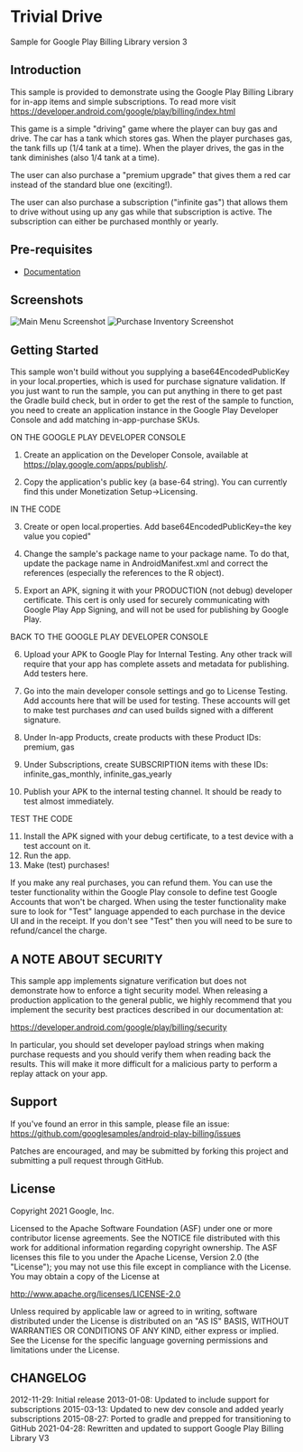 Trivial Drive
============

Sample for Google Play Billing Library version 3

Introduction
------------

This sample is provided to demonstrate using the Google Play Billing Library
for in-app items and simple subscriptions. To read more visit 
https://developer.android.com/google/play/billing/index.html

This game is a simple "driving" game where the player can buy gas
and drive. The car has a tank which stores gas. When the player purchases
gas, the tank fills up (1/4 tank at a time). When the player drives, the gas
in the tank diminishes (also 1/4 tank at a time).

The user can also purchase a "premium upgrade" that gives them a red car
instead of the standard blue one (exciting!).

The user can also purchase a subscription ("infinite gas") that allows them
to drive without using up any gas while that subscription is active. The
subscription can either be purchased monthly or yearly.

Pre-requisites
--------------

- [Documentation](https://developer.android.com/google/play/billing/billing_overview.html)

Screenshots
-----------
![Main Menu Screenshot](screenshots/game-fragment-screenshot.png)
![Purchase Inventory Screenshot](screenshots/purchase-fragment-screenshot.png)

Getting Started
---------------

This sample won't build without you supplying a base64EncodedPublicKey in your local.properties,
which is used for purchase signature validation. If you just want to run the sample, you can put 
anything in there to get past the Gradle build check, but in order to get the rest of the sample
to function, you need to create an application instance in the Google Play Developer Console and
add matching in-app-purchase SKUs.

ON THE GOOGLE PLAY DEVELOPER CONSOLE

1. Create an application on the Developer Console, available at
   https://play.google.com/apps/publish/.

2. Copy the application's public key (a base-64 string). You can currently find this under
   Monetization Setup->Licensing.

IN THE CODE

3. Create or open local.properties.  Add base64EncodedPublicKey=the key value you copied"

4. Change the sample's package name to your package name. To do that, update the
   package name in AndroidManifest.xml and correct the references (especially the
   references to the R object).

5. Export an APK, signing it with your PRODUCTION (not debug) developer certificate. This cert is
   only used for securely communicating with Google Play App Signing, and will not be used for 
   publishing by Google Play.

BACK TO THE GOOGLE PLAY DEVELOPER CONSOLE

6. Upload your APK to Google Play for Internal Testing. Any other track will require that your app
   has complete assets and metadata for publishing.  Add testers here.

7. Go into the main developer console settings and go to License Testing.  Add accounts here that
   will be used for testing. These accounts will get to make test purchases _and_ can used builds
   signed with a different signature.

8. Under In-app Products, create products with these Product IDs:
       premium, gas

9. Under Subscriptions, create SUBSCRIPTION items with these IDs:
       infinite_gas_monthly, infinite_gas_yearly

10. Publish your APK to the internal testing channel. It should be ready to test almost immediately.
 
TEST THE CODE

11. Install the APK signed with your debug certificate, to a test device with a test account on it.
12. Run the app.
13. Make (test) purchases!

If you make any real purchases, you can refund them. You can use the tester functionality within
the Google Play console to define test Google Accounts that won't be charged.
When using the tester functionality make sure to look for "Test" language appended to each 
purchase in the device UI and in the receipt. If you don't see "Test" then you will need to be 
sure to refund/cancel the charge.

A NOTE ABOUT SECURITY
---------------------

This sample app implements signature verification but does not demonstrate
how to enforce a tight security model. When releasing a production application
to the general public, we highly recommend that you implement the security best
practices described in our documentation at:

https://developer.android.com/google/play/billing/security

In particular, you should set developer payload strings when making purchase
requests and you should verify them when reading back the results. This will make
it more difficult for a malicious party to perform a replay attack on your app.

Support
-------
If you've found an error in this sample, please file an issue:
https://github.com/googlesamples/android-play-billing/issues

Patches are encouraged, and may be submitted by forking this project and
submitting a pull request through GitHub.

License
-------
Copyright 2021 Google, Inc.

Licensed to the Apache Software Foundation (ASF) under one or more contributor
license agreements.  See the NOTICE file distributed with this work for
additional information regarding copyright ownership.  The ASF licenses this
file to you under the Apache License, Version 2.0 (the "License"); you may not
use this file except in compliance with the License.  You may obtain a copy of
the License at

  http://www.apache.org/licenses/LICENSE-2.0

Unless required by applicable law or agreed to in writing, software
distributed under the License is distributed on an "AS IS" BASIS, WITHOUT
WARRANTIES OR CONDITIONS OF ANY KIND, either express or implied.  See the
License for the specific language governing permissions and limitations under
the License.

CHANGELOG
---------

   2012-11-29: Initial release
   2013-01-08: Updated to include support for subscriptions
   2015-03-13: Updated to new dev console and added yearly subscriptions
   2015-08-27: Ported to gradle and prepped for transitioning to GitHub
   2021-04-28: Rewritten and updated to support Google Play Billing Library V3
